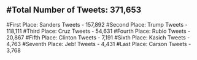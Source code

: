 #Total Number of Tweets: 371,653 
---
#First Place: Sanders Tweets - 157,892
#Second Place: Trump Tweets - 118,111
#Third Place: Cruz Tweets - 54,631
#Fourth Place: Rubio Tweets - 20,867
#Fifth Place: Clinton Tweets - 7,191
#Sixth Place: Kasich Tweets - 4,763
#Seventh Place: Jeb! Tweets - 4,431
#Last Place: Carson Tweets - 3,768

